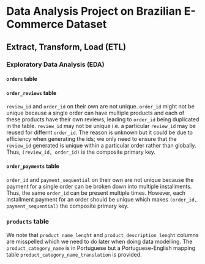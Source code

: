 # Data Analysis Project on Brazilian E-Commerce Dataset

## Extract, Transform, Load (ETL)

### Exploratory Data Analysis (EDA)

#### `orders` table

#### `order_reviews` table

`review_id` and `order_id` on their own are not unique. `order_id` might not be unique because a single order can have multiple products and each of these products have their own reviews, leading to `order_id` being duplicated in the table. `review_id` may not be unique i.e. a particular `review_id` may be reused for differnt `order_id`. The reason is unknown but it could be due to efficiency when generating the ids; we only need to ensure that the `review_id` generated is unique within a particular order rather than globally. Thus, `(review_id, order_id)` is the composite primary key.

#### `order_payments` table

`order_id` and `payment_sequential` on their own are not unique because the payment for a single order can be broken down into multiple installments. Thus, the same `order_id` can be present multiple times. However, each installment payment for an order should be unique which makes `(order_id, payment_sequential)` the composite primary key.

### `products` table

We note that `product_name_lenght` and `product_description_lenght` columns are misspelled which we need to do later when doing data modelling. The `product_category_name` is in Portuguese but a Portuguese-English mapping table `product_category_name_translation` is provided.


